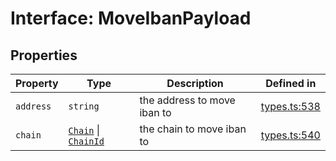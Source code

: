 # Interface: MoveIbanPayload

## Properties

| Property | Type | Description | Defined in |
| ------ | ------ | ------ | ------ |
| `address` | `string` | the address to move iban to | [types.ts:538](https://github.com/monerium/js-monorepo/blob/main/packages/sdk/src/types.ts#L538) |
| `chain` | [`Chain`](/docs/packages/sdk/type-aliases/Chain.md) \| [`ChainId`](/docs/packages/sdk/type-aliases/ChainId.md) | the chain to move iban to | [types.ts:540](https://github.com/monerium/js-monorepo/blob/main/packages/sdk/src/types.ts#L540) |
